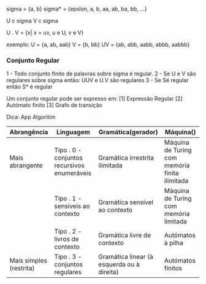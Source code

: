 sigma = {a, b}
sigma* = {epslon, a, b, aa, ab, ba, bb, ...}

U c sigma
V c sigma

U . V = {x| x = uv, u e U, v e V}

exemplo:
U = {a, ab, aab}
V = {b, bb}
UV = {ab, abb, aabb, abbb, aabbb}

### Conjunto Regular

1 - Todo conjunto finito de palavras sobre sigma é regular.
2 - Se U e V são regulares sobre sigma então:
    UUV e U.V são regulares
3 - Se Sé regular então S* é regular

Um conjunto regular pode ser expresso em:
  [1] Expressão Regular
  [2] Autómato finito
  [3] Grafo de transição

Dica: App Algoritim

 Abrangência               | Linguagem                                         | Gramática(gerador)                        | Máquina()                                     |
---------------------------|---------------------------------------------------|-------------------------------------------|-----------------------------------------------|
Mais abrangente            |  Tipo . 0  - conjuntos recursivos enumeráveis     | Gramática irrestrita ilimitada            | Máquina de Turing com memória finita ilimitada|
||  Tipo . 1  - sensíveis ao contexto                | Gramática sensível ao contexto            | Máquina de Turing com memória limitada        |
||  Tipo . 2  - livros de contexto                   | Gramática livre de contexto               | Autómatos à pilha                             |
Mais simples (restrita)    |  Tipo . 3  - conjuntos regulares                  | Gramática linear (à esquerda ou à direita)| Autómatos finitos                             |

